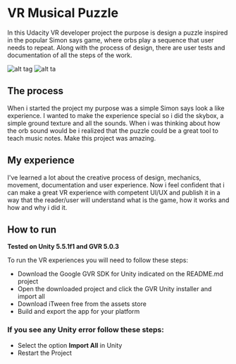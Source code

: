# VR Musical Puzzle

In this Udacity VR developer project the purpose is design a puzzle inspired in the popular Simon says game, where orbs play a sequence that user needs to repeat. Along with the process of design, there are user tests and documentation of all the steps of the work.

![alt tag](https://github.com/devreis/Udacity-VRDeveloper/blob/master/VR%20Musical%20Puzzle/Documentation/Start.png?raw=true)
![alt ta](https://github.com/devreis/Udacity-VRDeveloper/blob/master/VR%20Musical%20Puzzle/Documentation/Play.png?raw=true)


## The process  

When i started the project my purpose was a simple Simon says look a like experience. I wanted to make the experience special so i did the skybox, a simple ground texture and all the sounds. When i was thinking about how the orb sound would be i realized that the puzzle could be a great tool to teach music notes.   Make this project was amazing. 

## My experience

I've learned a lot about the creative process of design, mechanics, movement, documentation and user experience. Now i feel confident that i can make a great VR experience with competent UI/UX and publish it in a way that the reader/user will understand what is the game, how it works and how and why i did it.

## How to run

**Tested on Unity 5.5.1f1 and GVR 5.0.3**

To run the VR experiences you will need to follow these steps:

- Download the Google GVR SDK for Unity indicated on the README.md project 
- Open the downloaded project and click the GVR Unity installer and import all
- Download iTween free from the assets store
- Build and export the app for your platform 

### If you see any Unity error follow these steps:

- Select the option **Import All** in Unity
- Restart the Project

